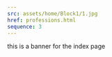 ```yaml
---
src: assets/home/Block1/1.jpg
href: professions.html
sequence: 3
---
```


this is a banner for the index page